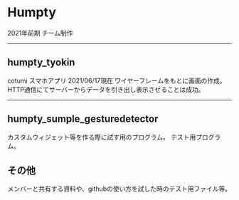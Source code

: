 # Humpty
2021年前期  チーム制作
***

## humpty_tyokin
  cotumi スマホアプリ
  2021/06/17現在
  ワイヤーフレームをもとに画面の作成。
  HTTP通信にてサーバーからデータを引き出し表示させることは成功。
***

## humpty_sumple_gesturedetector

  カスタムウィジェット等を作る際に試す用のプログラム。
  テスト用プログラム。
  
## その他

  メンバーと共有する資料や、githubの使い方を試した時のテスト用ファイル等。
